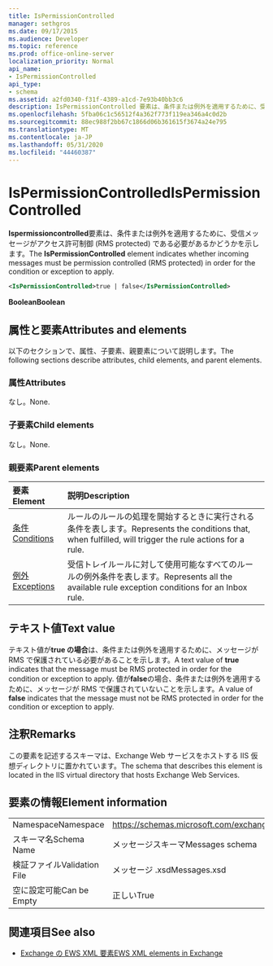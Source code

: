 ```yaml
---
title: IsPermissionControlled
manager: sethgros
ms.date: 09/17/2015
ms.audience: Developer
ms.topic: reference
ms.prod: office-online-server
localization_priority: Normal
api_name:
- IsPermissionControlled
api_type:
- schema
ms.assetid: a2fd0340-f31f-4389-a1cd-7e93b40bb3c6
description: IsPermissionControlled 要素は、条件または例外を適用するために、受信メッセージがアクセス許可制御 (RMS protected) である必要があるかどうかを示します。
ms.openlocfilehash: 5fba06c1c56512f4a362f773f119ea346a4c0d2b
ms.sourcegitcommit: 88ec988f2bb67c1866d06b361615f3674a24e795
ms.translationtype: MT
ms.contentlocale: ja-JP
ms.lasthandoff: 05/31/2020
ms.locfileid: "44460387"
---
```

# <a name="ispermissioncontrolled"></a><span data-ttu-id="ab522-103">IsPermissionControlled</span><span class="sxs-lookup"><span data-stu-id="ab522-103">IsPermissionControlled</span></span>

<span data-ttu-id="ab522-104">**Ispermissioncontrolled**要素は、条件または例外を適用するために、受信メッセージがアクセス許可制御 (RMS protected) である必要があるかどうかを示します。</span><span class="sxs-lookup"><span data-stu-id="ab522-104">The **IsPermissionControlled** element indicates whether incoming messages must be permission controlled (RMS protected) in order for the condition or exception to apply.</span></span> 
  
```XML
<IsPermissionControlled>true | false</IsPermissionControlled>
```

 <span data-ttu-id="ab522-105">**Boolean**</span><span class="sxs-lookup"><span data-stu-id="ab522-105">**Boolean**</span></span>
## <a name="attributes-and-elements"></a><span data-ttu-id="ab522-106">属性と要素</span><span class="sxs-lookup"><span data-stu-id="ab522-106">Attributes and elements</span></span>

<span data-ttu-id="ab522-107">以下のセクションで、属性、子要素、親要素について説明します。</span><span class="sxs-lookup"><span data-stu-id="ab522-107">The following sections describe attributes, child elements, and parent elements.</span></span>
  
### <a name="attributes"></a><span data-ttu-id="ab522-108">属性</span><span class="sxs-lookup"><span data-stu-id="ab522-108">Attributes</span></span>

<span data-ttu-id="ab522-109">なし。</span><span class="sxs-lookup"><span data-stu-id="ab522-109">None.</span></span>
  
### <a name="child-elements"></a><span data-ttu-id="ab522-110">子要素</span><span class="sxs-lookup"><span data-stu-id="ab522-110">Child elements</span></span>

<span data-ttu-id="ab522-111">なし。</span><span class="sxs-lookup"><span data-stu-id="ab522-111">None.</span></span>
  
### <a name="parent-elements"></a><span data-ttu-id="ab522-112">親要素</span><span class="sxs-lookup"><span data-stu-id="ab522-112">Parent elements</span></span>

|<span data-ttu-id="ab522-113">**要素**</span><span class="sxs-lookup"><span data-stu-id="ab522-113">**Element**</span></span>|<span data-ttu-id="ab522-114">**説明**</span><span class="sxs-lookup"><span data-stu-id="ab522-114">**Description**</span></span>|
|:-----|:-----|
|[<span data-ttu-id="ab522-115">条件</span><span class="sxs-lookup"><span data-stu-id="ab522-115">Conditions</span></span>](conditions.md) <br/> |<span data-ttu-id="ab522-116">ルールのルールの処理を開始するときに実行される条件を表します。</span><span class="sxs-lookup"><span data-stu-id="ab522-116">Represents the conditions that, when fulfilled, will trigger the rule actions for a rule.</span></span>  <br/> |
|[<span data-ttu-id="ab522-117">例外</span><span class="sxs-lookup"><span data-stu-id="ab522-117">Exceptions</span></span>](exceptions.md) <br/> |<span data-ttu-id="ab522-118">受信トレイルールに対して使用可能なすべてのルールの例外条件を表します。</span><span class="sxs-lookup"><span data-stu-id="ab522-118">Represents all the available rule exception conditions for an Inbox rule.</span></span>  <br/> |
   
## <a name="text-value"></a><span data-ttu-id="ab522-119">テキスト値</span><span class="sxs-lookup"><span data-stu-id="ab522-119">Text value</span></span>

<span data-ttu-id="ab522-120">テキスト値が**true の場合**は、条件または例外を適用するために、メッセージが RMS で保護されている必要があることを示します。</span><span class="sxs-lookup"><span data-stu-id="ab522-120">A text value of **true** indicates that the message must be RMS protected in order for the condition or exception to apply.</span></span> <span data-ttu-id="ab522-121">値が**false**の場合、条件または例外を適用するために、メッセージが RMS で保護されていないことを示します。</span><span class="sxs-lookup"><span data-stu-id="ab522-121">A value of **false** indicates that the message must not be RMS protected in order for the condition or exception to apply.</span></span> 
  
## <a name="remarks"></a><span data-ttu-id="ab522-122">注釈</span><span class="sxs-lookup"><span data-stu-id="ab522-122">Remarks</span></span>

<span data-ttu-id="ab522-123">この要素を記述するスキーマは、Exchange Web サービスをホストする IIS 仮想ディレクトリに置かれています。</span><span class="sxs-lookup"><span data-stu-id="ab522-123">The schema that describes this element is located in the IIS virtual directory that hosts Exchange Web Services.</span></span>
  
## <a name="element-information"></a><span data-ttu-id="ab522-124">要素の情報</span><span class="sxs-lookup"><span data-stu-id="ab522-124">Element information</span></span>

|||
|:-----|:-----|
|<span data-ttu-id="ab522-125">Namespace</span><span class="sxs-lookup"><span data-stu-id="ab522-125">Namespace</span></span>  <br/> |https://schemas.microsoft.com/exchange/services/2006/messages  <br/> |
|<span data-ttu-id="ab522-126">スキーマ名</span><span class="sxs-lookup"><span data-stu-id="ab522-126">Schema Name</span></span>  <br/> |<span data-ttu-id="ab522-127">メッセージスキーマ</span><span class="sxs-lookup"><span data-stu-id="ab522-127">Messages schema</span></span>  <br/> |
|<span data-ttu-id="ab522-128">検証ファイル</span><span class="sxs-lookup"><span data-stu-id="ab522-128">Validation File</span></span>  <br/> |<span data-ttu-id="ab522-129">メッセージ .xsd</span><span class="sxs-lookup"><span data-stu-id="ab522-129">Messages.xsd</span></span>  <br/> |
|<span data-ttu-id="ab522-130">空に設定可能</span><span class="sxs-lookup"><span data-stu-id="ab522-130">Can be Empty</span></span>  <br/> |<span data-ttu-id="ab522-131">正しい</span><span class="sxs-lookup"><span data-stu-id="ab522-131">True</span></span>  <br/> |
   
## <a name="see-also"></a><span data-ttu-id="ab522-132">関連項目</span><span class="sxs-lookup"><span data-stu-id="ab522-132">See also</span></span>



- [<span data-ttu-id="ab522-133">Exchange の EWS XML 要素</span><span class="sxs-lookup"><span data-stu-id="ab522-133">EWS XML elements in Exchange</span></span>](ews-xml-elements-in-exchange.md)

